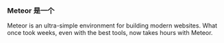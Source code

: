 ### Meteor 是一个
Meteor is an ultra-simple environment for building modern websites. What once took weeks, even with the best tools, now takes hours with Meteor.